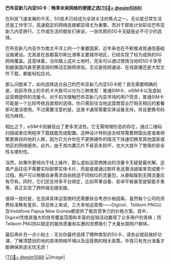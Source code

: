 **巴布亚新几内亚5G卡：畅享未来网络的便捷之选[[TG💪+ @esim1088](https://t.me/s/esim1088)]**

在科技飞速发展的今天，5G技术已经成为全球关注的焦点之一。无论是日常生活还是工作学习，高速稳定的网络连接都显得尤为重要。而对于那些计划前往巴布亚新几内亚旅行、工作或生活的朋友们来说，一张优质的5G卡无疑是必不可少的选择。

巴布亚新几内亚作为南太平洋上的一个重要国家，近年来也在不断推进其通信基础设施建设。尤其是在首都莫尔斯比港等主要城市地区，已经实现了较为成熟的5G网络覆盖。这意味着，当你踏上这片土地时，完全可以通过使用当地的5G卡享受到媲美国内甚至更高效的移动互联网体验。无论是视频通话、在线直播还是大型文件下载，都能轻松应对。

那么问题来了，如何选择适合自己的巴布亚新几内亚5G卡呢？首先需要明确的是，目前市场上的手机卡大致可以分为三种类型：普通SIM卡、eSIM卡以及虚拟运营商提供的流量卡。对于初次接触巴布亚新几内亚市场的用户而言，普通SIM卡可能是一个比较传统且直观的选择。你只需前往当地运营商营业厅购买相应的套餐即可激活使用。不过需要注意的是，这类卡通常需要实体设备支持，并且更换号码较为麻烦。

相比之下，eSIM卡则展现出了更多灵活性。它无需物理形态的存在，通过二维码扫描或者应用程序下载就能完成配置。这种设计特别适合经常需要跨国出差或者频繁更换目的地的人群，因为它允许你在不更换硬件的情况下快速切换至其他国家或地区的网络服务。此外，由于其内置芯片不易丢失损坏，也大大提升了使用的安全性与便利性。

当然，如果你更倾向于线上操作，那么虚拟运营商推出的流量卡无疑是最优解。这类产品往往不需要实际邮寄实体卡片，而是直接通过邮件发送激活链接来完成整个过程。用户可以根据自身需求自由挑选不同档位的流量包，从基础版到无限流量应有尽有。同时，它们还支持多平台绑定，比如苹果设备、安卓平板甚至是智能手表等，真正实现了跨终端无缝衔接。

值得一提的是，在选择具体运营商时还需要综合考虑价格因素。虽然每个公司的资费标准略有差异，但总体上来说，三大本地运营商——Digicel、Telikom PNG以及Vodafone Papua New Guinea都提供了极具竞争力的价格方案。其中，Digicel凭借其强大的信号覆盖范围和丰富的促销活动赢得了众多用户的青睐；而Telikom PNG则以稳定的服务质量和实惠的资费吸引了大量长期用户群体。

最后再补充一点小贴士：无论你最终选择了哪种类型的5G卡，请务必提前做好功课，了解清楚目的地的具体网络环境以及运营商的相关政策。毕竟只有充分准备才能确保旅途无忧无虑！

[[TG💪+ @esim1088](https://t.me/s/esim1088) ![Image](https://i.postimg.cc/4NQfJmqS/Snipaste-2025-05-13-00-14-12.png)]
